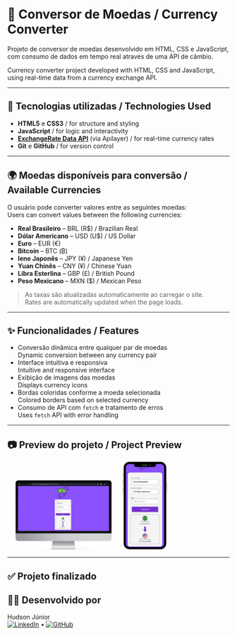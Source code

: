 # 💱 Conversor de Moedas / Currency Converter

Projeto de conversor de moedas desenvolvido em HTML, CSS e JavaScript, com consumo de dados em tempo real através de uma API de câmbio.

Currency converter project developed with HTML, CSS and JavaScript, using real-time data from a currency exchange API.

---

## 🚀 Tecnologias utilizadas / Technologies Used

- **HTML5** e **CSS3** / for structure and styling  
- **JavaScript** / for logic and interactivity  
- **[ExchangeRate Data API](https://apilayer.com/marketplace/exchangerates_data-api)** (via Apilayer) / for real-time currency rates  
- **Git** e **GitHub** / for version control  

---

## 🌍 Moedas disponíveis para conversão / Available Currencies

O usuário pode converter valores entre as seguintes moedas:  
Users can convert values between the following currencies:

- **Real Brasileiro** – BRL (R$) / Brazilian Real  
- **Dólar Americano** – USD (U$) / US Dollar  
- **Euro** – EUR (€)  
- **Bitcoin** – BTC (₿)  
- **Iene Japonês** – JPY (¥) / Japanese Yen  
- **Yuan Chinês** – CNY (¥) / Chinese Yuan  
- **Libra Esterlina** – GBP (£) / British Pound  
- **Peso Mexicano** – MXN ($) / Mexican Peso  

> As taxas são atualizadas automaticamente ao carregar o site.  
> Rates are automatically updated when the page loads.

---

## ✨ Funcionalidades / Features

- Conversão dinâmica entre qualquer par de moedas  
  Dynamic conversion between any currency pair  
- Interface intuitiva e responsiva  
  Intuitive and responsive interface  
- Exibição de imagens das moedas  
  Displays currency icons  
- Bordas coloridas conforme a moeda selecionada  
  Colored borders based on selected currency  
- Consumo de API com `fetch` e tratamento de erros  
  Uses `fetch` API with error handling  

---

## 📷 Preview do projeto / Project Preview

<p aling="center">
  <img src="assets/desktop.png" alt="Versão desktop" width="50%"/>
  <img src="assets/mobile.png" alt="Versão mobile" height="200px"/>
</p>

---

## ✅ Projeto finalizado

## 🧑‍💻 Desenvolvido por

Hudson Júnior  
[![LinkedIn](https://img.shields.io/badge/LinkedIn-0A66C2?style=flat&logo=linkedin&logoColor=white)](https://www.linkedin.com/in/ohudsonjunior) • [![GitHub](https://img.shields.io/badge/GitHub-100000?style=flat&logo=github&logoColor=white)](https://github.com/hudson-junior)
